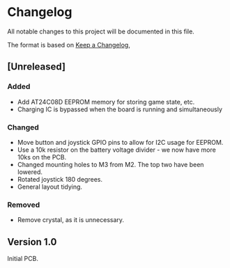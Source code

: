 # Changelog
All notable changes to this project will be documented in this file.

The format is based on [Keep a Changelog](https://keepachangelog.com/en/1.0.0/),

## [Unreleased]

### Added

- Add AT24C08D EEPROM memory for storing game state, etc.
- Charging IC is bypassed when the board is running and simultaneously

### Changed

- Move button and joystick GPIO pins to allow for I2C usage for EEPROM.
- Use a 10k resistor on the battery voltage divider - we now have more 10ks on the PCB.
- Changed mounting holes to M3 from M2. The top two have been lowered.
- Rotated joystick 180 degrees.
- General layout tidying.

### Removed

- Remove crystal, as it is unnecessary.

## Version 1.0

Initial PCB.